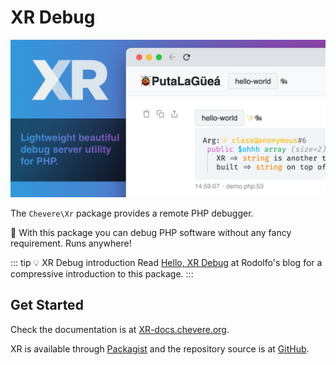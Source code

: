# XR Debug

![XR](../src/packages/xr/xr-social.jpg)

The `Chevere\Xr` package provides a remote PHP debugger.

👏 With this package you can debug PHP software without any fancy requirement. Runs anywhere!

::: tip 💡 XR Debug introduction
 Read [Hello, XR Debug](https://rodolfoberrios.com/2022/01/06/hello-xr/) at Rodolfo's blog for a compressive introduction to this package.
:::

## Get Started

Check the documentation is at [XR-docs.chevere.org](https://xr-docs.chevere.org/).

XR is available through [Packagist](https://packagist.org/packages/chevere/xr) and the repository source is at [GitHub](https://github.com/chevere/xr).
